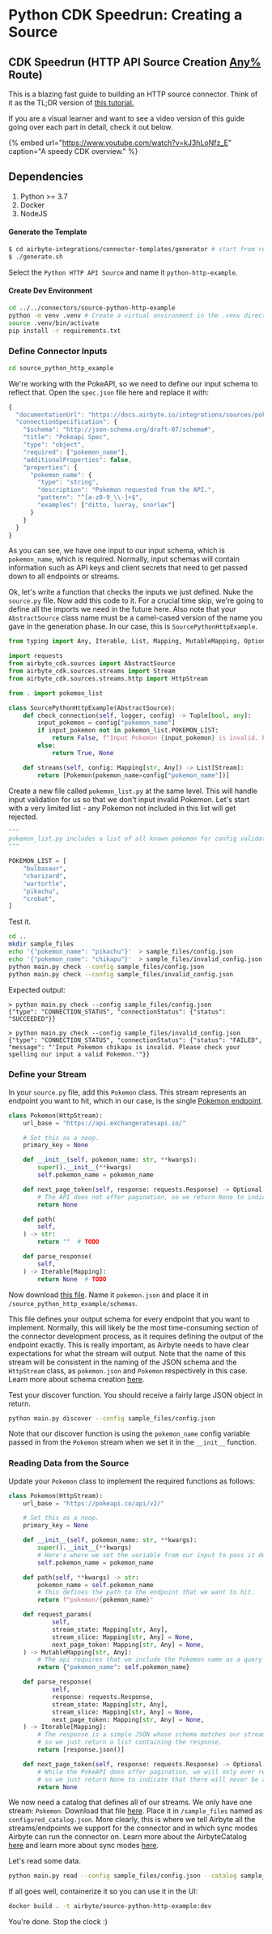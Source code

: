 # Python CDK Speedrun: Creating a Source

## CDK Speedrun \(HTTP API Source Creation [Any%](https://en.wikipedia.org/wiki/Speedrun#:~:text=Any%25%2C%20or%20fastest%20completion%2C,the%20game%20to%20its%20fullest.&text=Specific%20requirements%20for%20a%20100,different%20depending%20on%20the%20game.) Route\)

This is a blazing fast guide to building an HTTP source connector. Think of it as the TL;DR version of [this tutorial.](cdk-tutorial-python-http/0-getting-started.md)

If you are a visual learner and want to see a video version of this guide going over each part in detail, check it out below.

{% embed url="https://www.youtube.com/watch?v=kJ3hLoNfz_E" caption="A speedy CDK overview." %}

## Dependencies

1. Python &gt;= 3.7
2. Docker
3. NodeJS

#### Generate the Template

```bash
$ cd airbyte-integrations/connector-templates/generator # start from repo root
$ ./generate.sh
```

Select the `Python HTTP API Source` and name it `python-http-example`.

#### Create Dev Environment

```bash
cd ../../connectors/source-python-http-example
python -m venv .venv # Create a virtual environment in the .venv directory
source .venv/bin/activate
pip install -r requirements.txt
```

### Define Connector Inputs

```bash
cd source_python_http_example
```

We're working with the PokeAPI, so we need to define our input schema to reflect that. Open the `spec.json` file here and replace it with:

```javascript
{
  "documentationUrl": "https://docs.airbyte.io/integrations/sources/pokeapi",
  "connectionSpecification": {
    "$schema": "http://json-schema.org/draft-07/schema#",
    "title": "Pokeapi Spec",
    "type": "object",
    "required": ["pokemon_name"],
    "additionalProperties": false,
    "properties": {
      "pokemon_name": {
        "type": "string",
        "description": "Pokemon requested from the API.",
        "pattern": "^[a-z0-9_\\-]+$",
        "examples": ["ditto, luxray, snorlax"]
      }
    }
  }
}
```

As you can see, we have one input to our input schema, which is `pokemon_name`, which is required. Normally, input schemas will contain information such as API keys and client secrets that need to get passed down to all endpoints or streams.

Ok, let's write a function that checks the inputs we just defined. Nuke the `source.py` file. Now add this code to it. For a crucial time skip, we're going to define all the imports we need in the future here. Also note that your `AbstractSource` class name must be a camel-cased version of the name you gave in the generation phase. In our case, this is `SourcePythonHttpExample`.

```python
from typing import Any, Iterable, List, Mapping, MutableMapping, Optional, Tuple

import requests
from airbyte_cdk.sources import AbstractSource
from airbyte_cdk.sources.streams import Stream
from airbyte_cdk.sources.streams.http import HttpStream

from . import pokemon_list

class SourcePythonHttpExample(AbstractSource):
    def check_connection(self, logger, config) -> Tuple[bool, any]:
        input_pokemon = config["pokemon_name"]
        if input_pokemon not in pokemon_list.POKEMON_LIST:
            return False, f"Input Pokemon {input_pokemon} is invalid. Please check your spelling and input a valid Pokemon."
        else:
            return True, None

    def streams(self, config: Mapping[str, Any]) -> List[Stream]:
        return [Pokemon(pokemon_name=config["pokemon_name"])]
```

Create a new file called `pokemon_list.py` at the same level. This will handle input validation for us so that we don't input invalid Pokemon. Let's start with a very limited list - any Pokemon not included in this list will get rejected.

```python
"""
pokemon_list.py includes a list of all known pokemon for config validation in source.py.
"""

POKEMON_LIST = [
    "bulbasaur",
    "charizard",
    "wartortle",
    "pikachu",
    "crobat",
]
```

Test it.

```bash
cd ..
mkdir sample_files
echo '{"pokemon_name": "pikachu"}'  > sample_files/config.json
echo '{"pokemon_name": "chikapu"}'  > sample_files/invalid_config.json
python main.py check --config sample_files/config.json
python main.py check --config sample_files/invalid_config.json
```

Expected output:

```text
> python main.py check --config sample_files/config.json
{"type": "CONNECTION_STATUS", "connectionStatus": {"status": "SUCCEEDED"}}

> python main.py check --config sample_files/invalid_config.json
{"type": "CONNECTION_STATUS", "connectionStatus": {"status": "FAILED", "message": "'Input Pokemon chikapu is invalid. Please check your spelling our input a valid Pokemon.'"}}
```

### Define your Stream

In your `source.py` file, add this `Pokemon` class. This stream represents an endpoint you want to hit, which in our case, is the single [Pokemon endpoint](https://pokeapi.co/docs/v2#pokemon).

```python
class Pokemon(HttpStream):
    url_base = "https://api.exchangeratesapi.io/"

    # Set this as a noop.
    primary_key = None

    def __init__(self, pokemon_name: str, **kwargs):
        super().__init__(**kwargs)
        self.pokemon_name = pokemon_name

    def next_page_token(self, response: requests.Response) -> Optional[Mapping[str, Any]]:
        # The API does not offer pagination, so we return None to indicate there are no more pages in the response
        return None

    def path(
        self, 
    ) -> str:
        return ""  # TODO

    def parse_response(
        self,
    ) -> Iterable[Mapping]:
        return None  # TODO
```

Now download [this file](https://github.com/airbytehq/airbyte/blob/master/airbyte-cdk/python/docs/tutorials/http_api_source_assets/pokemon.json). Name it `pokemon.json` and place it in `/source_python_http_example/schemas`.

This file defines your output schema for every endpoint that you want to implement. Normally, this will likely be the most time-consuming section of the connector development process, as it requires defining the output of the endpoint exactly. This is really important, as Airbyte needs to have clear expectations for what the stream will output. Note that the name of this stream will be consistent in the naming of the JSON schema and the `HttpStream` class, as `pokemon.json` and `Pokemon` respectively in this case. Learn more about schema creation [here](https://docs.airbyte.io/connector-development/cdk-python/full-refresh-stream#defining-the-streams-schema).

Test your discover function. You should receive a fairly large JSON object in return.

```bash
python main.py discover --config sample_files/config.json
```

Note that our discover function is using the `pokemon_name` config variable passed in from the `Pokemon` stream when we set it in the `__init__` function.

### Reading Data from the Source

Update your `Pokemon` class to implement the required functions as follows:

```python
class Pokemon(HttpStream):
    url_base = "https://pokeapi.co/api/v2/"

    # Set this as a noop.
    primary_key = None

    def __init__(self, pokemon_name: str, **kwargs):
        super().__init__(**kwargs)
        # Here's where we set the variable from our input to pass it down to the source.
        self.pokemon_name = pokemon_name

    def path(self, **kwargs) -> str:
        pokemon_name = self.pokemon_name
        # This defines the path to the endpoint that we want to hit.
        return f"pokemon/{pokemon_name}"

    def request_params(
            self,
            stream_state: Mapping[str, Any],
            stream_slice: Mapping[str, Any] = None,
            next_page_token: Mapping[str, Any] = None,
    ) -> MutableMapping[str, Any]:
        # The api requires that we include the Pokemon name as a query param so we do that in this method.
        return {"pokemon_name": self.pokemon_name}

    def parse_response(
            self,
            response: requests.Response,
            stream_state: Mapping[str, Any],
            stream_slice: Mapping[str, Any] = None,
            next_page_token: Mapping[str, Any] = None,
    ) -> Iterable[Mapping]:
        # The response is a simple JSON whose schema matches our stream's schema exactly,
        # so we just return a list containing the response.
        return [response.json()]

    def next_page_token(self, response: requests.Response) -> Optional[Mapping[str, Any]]:
        # While the PokeAPI does offer pagination, we will only ever retrieve one Pokemon with this implementation,
        # so we just return None to indicate that there will never be any more pages in the response.
        return None
```

We now need a catalog that defines all of our streams. We only have one stream: `Pokemon`. Download that file [here](https://github.com/airbytehq/airbyte/blob/master/airbyte-cdk/python/docs/tutorials/http_api_source_assets/configured_catalog_pokeapi.json). Place it in `/sample_files` named as `configured_catalog.json`. More clearly, this is where we tell Airbyte all the streams/endpoints we support for the connector and in which sync modes Airbyte can run the connector on. Learn more about the AirbyteCatalog [here](https://docs.airbyte.io/understanding-airbyte/beginners-guide-to-catalog) and learn more about sync modes [here](https://docs.airbyte.io/understanding-airbyte/connections#sync-modes).

Let's read some data.

```bash
python main.py read --config sample_files/config.json --catalog sample_files/configured_catalog.json
```

If all goes well, containerize it so you can use it in the UI:

```bash
docker build . -t airbyte/source-python-http-example:dev
```

You're done. Stop the clock :\)

